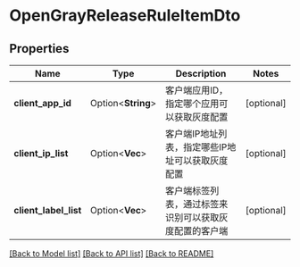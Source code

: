 # OpenGrayReleaseRuleItemDto

## Properties

Name | Type | Description | Notes
------------ | ------------- | ------------- | -------------
**client_app_id** | Option<**String**> | 客户端应用ID，指定哪个应用可以获取灰度配置 | [optional]
**client_ip_list** | Option<**Vec<String>**> | 客户端IP地址列表，指定哪些IP地址可以获取灰度配置 | [optional]
**client_label_list** | Option<**Vec<String>**> | 客户端标签列表，通过标签来识别可以获取灰度配置的客户端 | [optional]

[[Back to Model list]](../README.md#documentation-for-models) [[Back to API list]](../README.md#documentation-for-api-endpoints) [[Back to README]](../README.md)
